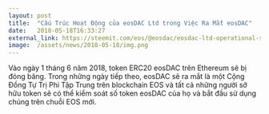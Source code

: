 ```yaml
---
layout: post
title:  "Cấu Trúc Hoạt Động của eosDAC Ltd trong Việc Ra Mắt eosDAC"
date:   2018-05-18T16:33:27
external_link: https://steemit.com/eos/@eosdac/eosdac-ltd-operational-structure-in-place-for-eosdac-launch
image:  /assets/news/2018-05-18/img.png
---
```

Vào ngày 1 tháng 6 năm 2018, token ERC20 eosDAC trên Ethereum sẽ bị đóng băng. Trong những ngày tiếp theo, eosDAC sẽ ra mắt là một Cộng Đồng Tự Trị Phi Tập Trung trên blockchain EOS và tất cả những người sở hữu token sẽ có thể kiểm soát số token eosDAC của họ và bắt đầu sử dụng chúng trên chuỗi EOS mới.
